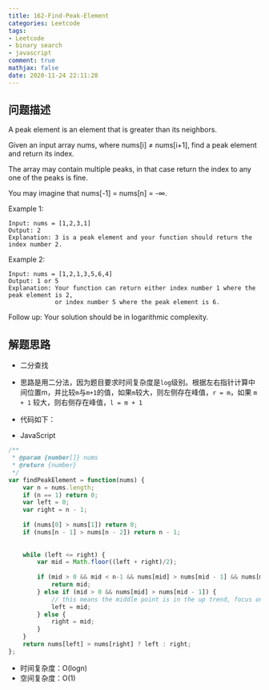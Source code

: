 ```yaml
---
title: 162-Find-Peak-Element
categories: Leetcode
tags: 
- Leetcode
- binary search
- javascript
comment: true
mathjax: false
date: 2020-11-24 22:11:28
---
```


## 问题描述

A peak element is an element that is greater than its neighbors.

Given an input array nums, where nums[i] ≠ nums[i+1], find a peak element and return its index.

The array may contain multiple peaks, in that case return the index to any one of the peaks is fine.

You may imagine that nums[-1] = nums[n] = -∞.
<!--more-->
Example 1:
```
Input: nums = [1,2,3,1]
Output: 2
Explanation: 3 is a peak element and your function should return the index number 2.
```
Example 2:
```
Input: nums = [1,2,1,3,5,6,4]
Output: 1 or 5 
Explanation: Your function can return either index number 1 where the peak element is 2, 
             or index number 5 where the peak element is 6.
```
Follow up: Your solution should be in logarithmic complexity.

## 解题思路

- 二分查找
- 思路是用二分法，因为题目要求时间复杂度是`log`级别。根据左右指针计算中间位置m，并比较`m`与`m+1`的值，如果`m`较大，则左侧存在峰值，`r = m`，如果 `m + 1` 较大，则右侧存在峰值，`l = m + 1`

- 代码如下：

- JavaScript

```JavaScript
/**
 * @param {number[]} nums
 * @return {number}
 */
var findPeakElement = function(nums) {
    var n = nums.length;
    if (n == 1) return 0;
    var left = 0;
    var right = n - 1;
    
    if (nums[0] > nums[1]) return 0;
    if (nums[n - 1] > nums[n - 2]) return n - 1;
    
    
    while (left <= right) {
        var mid = Math.floor((left + right)/2);
        
        if (mid > 0 && mid < n-1 && nums[mid] > nums[mid - 1] && nums[mid] > nums[mid + 1]) {
            return mid;
        } else if (mid > 0 && nums[mid] > nums[mid - 1]) {
            // this means the middle point is in the up trend, focus on the right part
            left = mid;
        } else {
            right = mid;
        }
    }
    return nums[left] > nums[right] ? left : right;
};

```


- 时间复杂度：O(logn)
- 空间复杂度：O(1)

